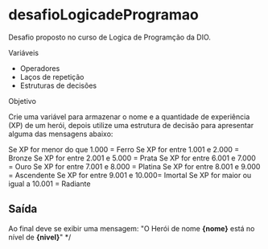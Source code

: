 # desafioLogicadeProgramao
Desafio proposto no curso de Logica de Programção da DIO.


Variáveis
- Operadores
- Laços de repetição
- Estruturas de decisões

Objetivo

Crie uma variável para armazenar o nome e a quantidade de experiência
(XP) de um herói, depois utilize uma estrutura de decisão para apresentar 
alguma das mensagens abaixo:

Se XP for menor do que 1.000 = Ferro
Se XP for entre 1.001 e 2.000 = Bronze
Se XP for entre 2.001 e 5.000 = Prata
Se XP for entre 6.001 e 7.000 = Ouro
Se XP for entre 7.001 e 8.000 = Platina
Se XP for entre 8.001 e 9.000 = Ascendente
Se XP for entre 9.001 e 10.000= Imortal
Se XP for maior ou igual a 10.001 = Radiante

## Saída

Ao final deve se exibir uma mensagem:
"O Herói de nome **{nome}** está no nível de **{nivel}**" */

